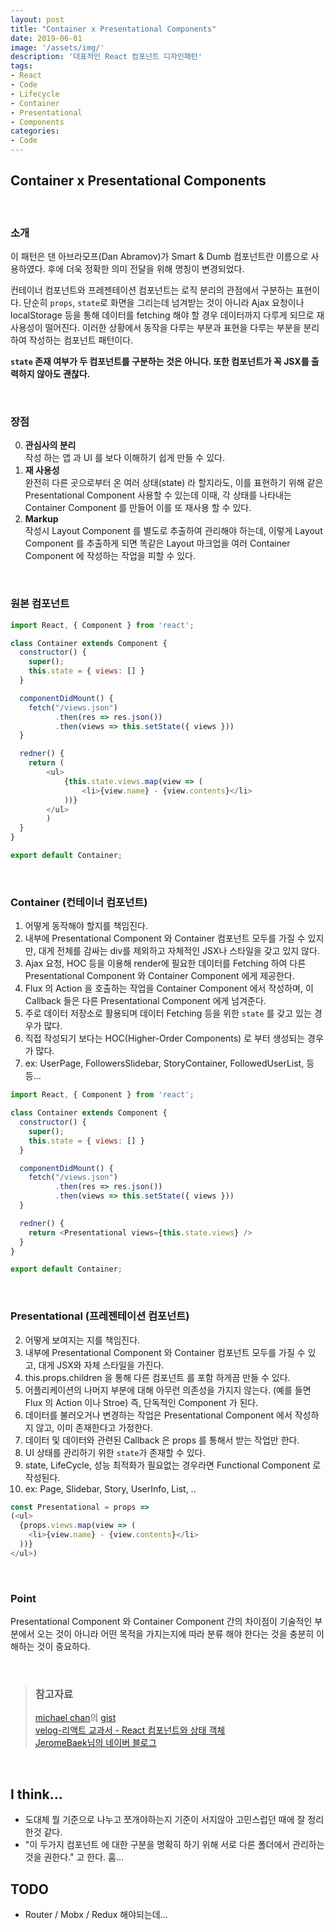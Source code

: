 ```yaml
---
layout: post
title: "Container x Presentational Components"
date: 2019-06-01
image: '/assets/img/'
description: '대표적인 React 컴포넌트 디자인패턴'
tags:
- React
- Code
- Lifecycle
- Container
- Presentational
- Components
categories:
- Code
---
```

## Container x Presentational Components
&nbsp;

### 소개
이 패턴은 댄 아브라모프(Dan Abramov)가 Smart & Dumb 컴포넌트란 이름으로 사용하였다. 후에 더욱 정확한 의미 전달을 위해 명칭이 변경되었다.
    
컨테이너 컴포넌트와 프레젠테이션 컴포넌트는 로직 분리의 관점에서 구분하는 표현이다. 단순히 `props`, `state`로 화면을 그리는데 넘겨받는 것이 아니라 Ajax 요청이나 localStorage 등을 통해 데이터를 fetching 해야 할 경우 데이터까지 다루게 되므로 재사용성이 떨어진다. 이러한 상황에서 동작을 다루는 부분과 표현을 다루는 부분을 분리하여 작성하는 컴포넌트 패턴이다.
  
__`state` 존재 여부가 두 컴포넌트를 구분하는 것은 아니다. 또한 컴포넌트가 꼭 JSX를 출력하지 않아도 괜찮다.__

&nbsp;
### 장점
0. __관심사의 분리__  
    작성 하는 앱 과 UI 를 보다 이해하기 쉽게 만들 수 있다.
0. __재 사용성__  
    완전히 다른 곳으로부터 온 여러 상태(state) 라 할지라도, 이를 표현하기 위해 같은 Presentational Component 사용할 수 있는데 이때, 각 상태를 나타내는 Container Component 를 만들어 이를 또 재사용 할 수 있다.
0. __Markup__  
    작성시 Layout Component 를 별도로 추출하여 관리해야 하는데, 이렇게 Layout Component 를 추출하게 되면 똑같은 Layout 마크업을 여러 Container Component 에 작성하는 작업을 피할 수 있다.
    
&nbsp;
### 원본 컴포넌트
```javascript
import React, { Component } from 'react';

class Container extends Component {
  constructor() {
    super();
    this.state = { views: [] }
  }

  componentDidMount() {
    fetch("/views.json")
          .then(res => res.json())
          .then(views => this.setState({ views }))
  }

  redner() {
    return (
        <ul>
            {this.state.views.map(view => (
                <li>{view.name} - {view.contents}</li>
            ))}
        </ul>
        )
  } 
}

export default Container;
```

&nbsp;
### Container (컨테이너 컴포넌트)
1. 어떻게 동작해야 할지를 책임진다.
1. 내부에 Presentational Component 와 Container 컴포넌트 모두를 가질 수 있지만, 대게 전체를 감싸는 div를 제외하고 자체적인 JSX나 스타일을 갖고 있지 않다.
1. Ajax 요청, HOC 등을 이용해 render에 필요한 데이터를 Fetching 하여 다른 Presentational Component 와 Container Component 에게 제공한다.
1. Flux 의 Action 을 호출하는 작업을 Container Component 에서 작성하며, 이 Callback 들은 다른 Presentational Component 에게 넘겨준다.
1. 주로 데이터 저장소로 활용되며 데이터 Fetching 등을 위한 `state` 를 갖고 있는 경우가 많다.
1. 직접 작성되기 보다는 HOC(Higher-Order Components) 로 부터 생성되는 경우가 많다.
1. ex: UserPage, FollowersSlidebar, StoryContainer, FollowedUserList, 등등...

```javascript
import React, { Component } from 'react';

class Container extends Component {
  constructor() {
    super();
    this.state = { views: [] }
  }

  componentDidMount() {
    fetch("/views.json")
          .then(res => res.json())
          .then(views => this.setState({ views }))
  }

  redner() {
    return <Presentational views={this.state.views} />
  } 
}

export default Container;
```

&nbsp;
### Presentational (프레젠테이션 컴포넌트)  
2. 어떻게 보여지는 지를 책임진다.
2. 내부에 Presentational Component 와 Container 컴포넌트 모두를 가질 수 있고, 대게 JSX와 자체 스타일을 가진다.
2. this.props.children 을 통해 다른 컴포넌트 를 포함 하게끔 만들 수 있다.
2. 어플리케이션의 나머지 부분에 대해 아무런 의존성을 가지지 않는다. (예를 들면 Flux 의 Action 이나 Stroe) 즉, 단독적인 Component 가 된다.
2. 데이터를 불러오거나 변경하는 작업은 Presentational Component 에서 작성하지 않고, 이미 존재한다고 가정한다.
2. 데이터 및 데이터와 관련된 Callback 은 props 를 통해서 받는 작업만 한다.
2. UI 상태를 관리하기 위한 `state`가 존재할 수 있다.
2. state, LifeCycle, 성능 최적화가 필요없는 경우라면 Functional Component 로 작성된다.
2. ex: Page, Slidebar, Story, UserInfo, List, ..

```javascript
const Presentational = props => 
(<ul>
  {props.views.map(view => (
    <li>{view.name} - {view.contents}</li>
  ))}
</ul>)
```

&nbsp;
### Point
Presentational Component 와 Container Component 간의 차이점이 기술적인 부분에서 오는 것이 아니라 어떤 목적을 가지는지에 따라 분류 해야 한다는 것을 충분히 이해하는 것이 중요하다.

&nbsp;
>### 참고자료 
> [michael chan](https://medium.com/@chantastic)의 [gist](https://gist.github.com/chantastic/fc9e3853464dffdb1e3c)  
> [velog-리액트 교과서 - React 컴포넌트와 상태 객체](https://velog.io/@kyusung/%EB%A6%AC%EC%95%A1%ED%8A%B8-%EA%B5%90%EA%B3%BC%EC%84%9C-React-%EC%BB%B4%ED%8F%AC%EB%84%8C%ED%8A%B8%EC%99%80-%EC%83%81%ED%83%9C-%EA%B0%9D%EC%B2%B4)  
> [JeromeBaek님의 네이버 블로그](https://blog.naver.com/PostView.nhn?blogId=backsajang420&logNo=221368885149&categoryNo=77&parentCategoryNo=0)

&nbsp;
## I think...
* 도대체 뭘 기준으로 나누고 쪼개야하는지 기준이 서지않아 고민스럽던 때에 잘 정리한것 같다.
* "이 두가지 컴포넌트 에 대한 구분을 명확히 하기 위해 서로 다른 폴더에서 관리하는 것을 권한다." 고 한다. 훔...

## TODO
* Router / Mobx / Redux 해야되는데...